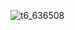 ![t6_636508](https://user-images.githubusercontent.com/17806205/203714816-bac9d5c4-750d-4ecc-805f-2d11bd4ad5f7.jpg)